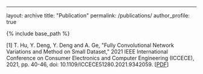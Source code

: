 ---
layout: archive
title: "Publication"
permalink: /publications/
author_profile: true


{% include base_path %}

[1] T. Hu, Y. Deng, Y. Deng and A. Ge, "Fully Convolutional Network Variations and Method on Small Dataset," 2021 IEEE
International Conference on Consumer Electronics and Computer Engineering (ICCECE), 2021, pp. 40-46, doi:
10.1109/ICCECE51280.2021.9342059. [[PDF](https://tianyouhu.github.io/files/publication.pdf)]


